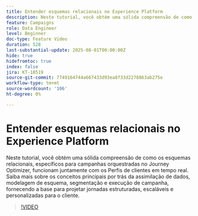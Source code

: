 ```yaml
---
title: Entender esquemas relacionais no Experience Platform
description: Neste tutorial, você obtém uma sólida compreensão de como os esquemas relacionais, específicos para campanhas orquestradas no Journey Optimizer, funcionam juntamente com os Perfis de clientes em tempo real. Saiba mais sobre os conceitos principais por trás da assimilação de dados, modelagem de esquema, segmentação e execução de campanha, fornecendo a base para projetar jornadas estruturadas, escaláveis e personalizadas para o cliente.
feature: Campaigns
role: Data Engineer
level: Beginner
doc-type: Feature Video
duration: 528
last-substantial-update: 2025-08-01T00:00:00Z
hide: true
hidefromtoc: true
index: false
jira: KT-18519
source-git-commit: 7749164744a667433d93ea8f33d2278863ab275e
workflow-type: tm+mt
source-wordcount: '106'
ht-degree: 0%

---
```



# Entender esquemas relacionais no Experience Platform

Neste tutorial, você obtém uma sólida compreensão de como os esquemas relacionais, específicos para campanhas orquestradas no Journey Optimizer, funcionam juntamente com os Perfis de clientes em tempo real. Saiba mais sobre os conceitos principais por trás da assimilação de dados, modelagem de esquema, segmentação e execução de campanha, fornecendo a base para projetar jornadas estruturadas, escaláveis e personalizadas para o cliente.

>[!VIDEO](https://video.tv.adobe.com/v/3470214/?learn=on&enablevpops)

